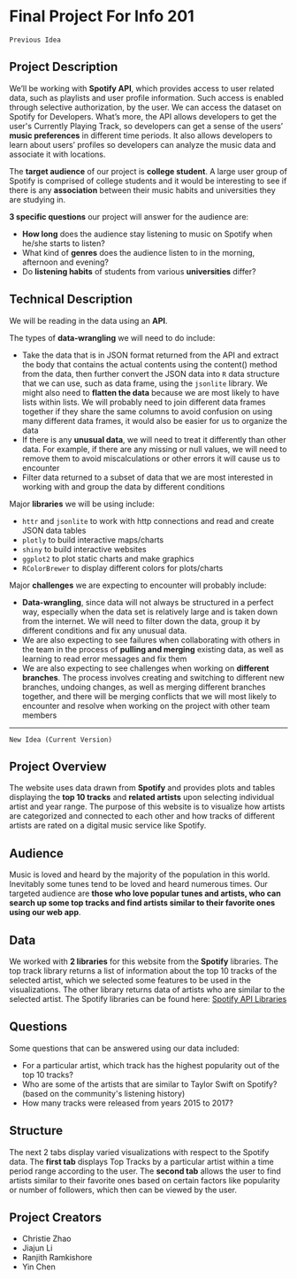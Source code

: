 # Final Project For Info 201

`Previous Idea`

## Project Description

We’ll be working with **Spotify API**, which provides access to user related data, such as playlists and user profile information. Such access is enabled through selective authorization, by the user. We can access the dataset on Spotify for Developers. What’s more, the API allows developers to get the user's Currently Playing Track, so developers can get a sense of the users’ **music preferences** in different time periods. It also allows developers to learn about users’ profiles so developers can analyze the music data and associate it with locations.

The **target audience** of our project is **college student**. A large user group of Spotify is comprised of college students and it would be interesting to see if there is any  **association** between their music habits and universities they are studying in.

**3 specific questions** our project will answer for the audience are:
- **How long** does the audience stay listening to music on Spotify when he/she starts to listen?
- What kind of **genres** does the audience listen to in the morning, afternoon and evening?
- Do **listening habits** of students from various **universities** differ?


## Technical Description

We will be reading in the data using an **API**.

The types of **data-wrangling** we will need to do include:
 - Take the data that is in JSON format returned from the API and extract the body that contains the actual contents using the content() method from the data, then further convert the JSON data into `R` data structure that we can use, such as data frame, using the `jsonlite` library. We might also need to **flatten the data** because we are most likely to have lists within lists. We will probably need to join different data frames together if they share the same columns to avoid confusion on using many different data frames, it would also be easier for us to organize the data
 - If there is any **unusual data**,  we will need to treat it differently than other data. For example, if there are any missing or null values, we will need to remove them to avoid miscalculations or other errors it will cause us to encounter
 - Filter data returned to a subset of data that we are most interested in working with and group the data by different conditions



Major **libraries** we will be using include:
- `httr` and `jsonlite` to work with http connections and read and create JSON data tables
- `plotly` to build interactive maps/charts
- `shiny` to build interactive websites
- `ggplot2` to plot static charts and make graphics
- `RColorBrewer` to display different colors for plots/charts

Major **challenges** we are expecting to encounter will probably include:
- **Data-wrangling**, since data will not always be structured in a perfect way, especially when the data set is relatively large and is taken down from the internet. We will need to filter down the data, group it by different conditions and fix any unusual data.
- We are also expecting to see failures when collaborating with others in the team in the process of **pulling and merging** existing data, as well as learning to read error messages and fix them
- We are also expecting to see challenges when working on **different branches**. The process involves creating and switching to different new branches, undoing changes, as well as merging different branches together, and there will be merging conflicts that we will most likely to encounter and resolve when working on the project with other team members

---
`New Idea (Current Version)`

## Project Overview
The website uses data drawn from **Spotify** and provides plots and tables displaying the **top 10 tracks** and **related artists** upon selecting individual artist and year range. The purpose of this website is to visualize how artists are categorized and connected to each other and how tracks of different artists are rated on a digital music service like Spotify.

## Audience
Music is loved and heard by the majority of the population in this world. Inevitably some tunes tend to be loved and heard numerous times. Our targeted audience are **those who love popular tunes and artists, who can search up some top tracks and find artists similar to their favorite ones using our web app**.

## Data
We worked with **2 libraries** for this website from the **Spotify** libraries. The top track library returns a list of information about the top 10 tracks of the selected artist, which we selected some features to be used in the visualizations. The other library returns data of artists who are similar to the selected artist. The Spotify libraries can be found here: [Spotify API Libraries](https://beta.developer.spotify.com/console/)

## Questions
Some questions that can be answered using our data included:

* For a particular artist, which track has the highest popularity out of the top 10 tracks?
* Who are some of the artists that are similar to Taylor Swift on Spotify? (based on the community's listening history)
* How many tracks were released from years 2015 to 2017?

## Structure
The next 2 tabs display varied visualizations with respect to the Spotify data. The **first tab** displays Top Tracks by a particular artist within a time period range according to the user. The **second tab** allows the user to find artists similar to their favorite ones based on certain factors like popularity or number of followers, which then can be viewed by the user.

## Project Creators
* Christie Zhao
* Jiajun Li
* Ranjith Ramkishore
* Yin Chen
